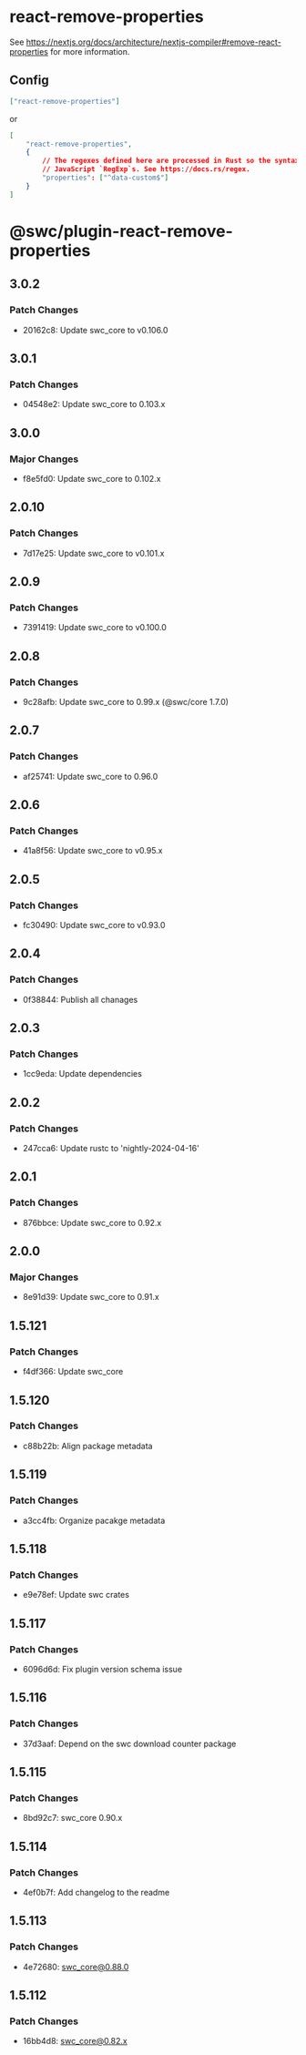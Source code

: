 # react-remove-properties

See https://nextjs.org/docs/architecture/nextjs-compiler#remove-react-properties
for more information.

## Config

```json
["react-remove-properties"]
```

or

```json
[
	"react-remove-properties",
	{
		// The regexes defined here are processed in Rust so the syntax is different from
		// JavaScript `RegExp`s. See https://docs.rs/regex.
		"properties": ["^data-custom$"]
	}
]
```

# @swc/plugin-react-remove-properties

## 3.0.2

### Patch Changes

-   20162c8: Update swc_core to v0.106.0

## 3.0.1

### Patch Changes

-   04548e2: Update swc_core to 0.103.x

## 3.0.0

### Major Changes

-   f8e5fd0: Update swc_core to 0.102.x

## 2.0.10

### Patch Changes

-   7d17e25: Update swc_core to v0.101.x

## 2.0.9

### Patch Changes

-   7391419: Update swc_core to v0.100.0

## 2.0.8

### Patch Changes

-   9c28afb: Update swc_core to 0.99.x (@swc/core 1.7.0)

## 2.0.7

### Patch Changes

-   af25741: Update swc_core to 0.96.0

## 2.0.6

### Patch Changes

-   41a8f56: Update swc_core to v0.95.x

## 2.0.5

### Patch Changes

-   fc30490: Update swc_core to v0.93.0

## 2.0.4

### Patch Changes

-   0f38844: Publish all chanages

## 2.0.3

### Patch Changes

-   1cc9eda: Update dependencies

## 2.0.2

### Patch Changes

-   247cca6: Update rustc to 'nightly-2024-04-16'

## 2.0.1

### Patch Changes

-   876bbce: Update swc_core to 0.92.x

## 2.0.0

### Major Changes

-   8e91d39: Update swc_core to 0.91.x

## 1.5.121

### Patch Changes

-   f4df366: Update swc_core

## 1.5.120

### Patch Changes

-   c88b22b: Align package metadata

## 1.5.119

### Patch Changes

-   a3cc4fb: Organize pacakge metadata

## 1.5.118

### Patch Changes

-   e9e78ef: Update swc crates

## 1.5.117

### Patch Changes

-   6096d6d: Fix plugin version schema issue

## 1.5.116

### Patch Changes

-   37d3aaf: Depend on the swc download counter package

## 1.5.115

### Patch Changes

-   8bd92c7: swc_core 0.90.x

## 1.5.114

### Patch Changes

-   4ef0b7f: Add changelog to the readme

## 1.5.113

### Patch Changes

-   4e72680: swc_core@0.88.0

## 1.5.112

### Patch Changes

-   16bb4d8: swc_core@0.82.x
